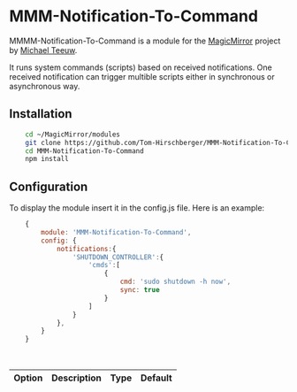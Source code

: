 # MMM-Notification-To-Command
MMMM-Notification-To-Command is a module for the [MagicMirror](https://github.com/MichMich/MagicMirror) project by [Michael Teeuw](https://github.com/MichMich).

It runs system commands (scripts) based on received notifications. One received notification can trigger multible scripts either in synchronous or asynchronous way.

## Installation
```sh
    cd ~/MagicMirror/modules
    git clone https://github.com/Tom-Hirschberger/MMM-Notification-To-Command.git
    cd MMM-Notification-To-Command
    npm install
```

## Configuration
To display the module insert it in the config.js file. Here is an example:
```js
    {
        module: 'MMM-Notification-To-Command',
        config: {
            notifications:{
                'SHUTDOWN_CONTROLLER':{
                    'cmds':[
                        {
                            cmd: 'sudo shutdown -h now',
                            sync: true
                        }
                    ]
                }
            },
        }
    }
```

<br>

| Option  | Description | Type | Default |
| ------- | --- | --- | --- |

